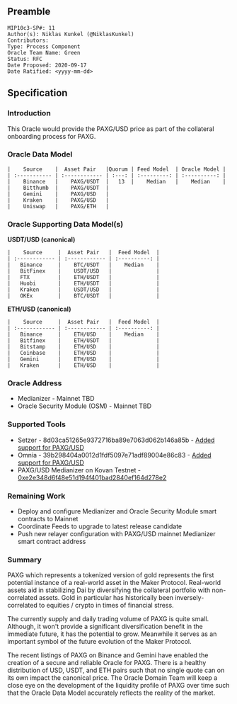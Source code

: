 ## Preamble
```
MIP10c3-SP#: 11
Author(s): Niklas Kunkel (@NiklasKunkel)
Contributors:
Type: Process Component
Oracle Team Name: Green
Status: RFC
Date Proposed: 2020-09-17
Date Ratified: <yyyy-mm-dd>
```

## Specification

### Introduction

This Oracle would provide the PAXG/USD price as part of the collateral onboarding process for PAXG.

### Oracle Data Model 

    |    Source    |  Asset Pair   |Quorum | Feed Model  | Oracle Model |
    | :----------- | :------------ | :---: | :---------: | :----------: |
    |    Binance   |    PAXG/USDT  |   13  |    Median   |    Median    |
    |    Bitthumb  |    PAXG/USDT  | 
    |    Gemini    |    PAXG/USD   |
    |    Kraken    |    PAXG/USD   |
    |    Uniswap   |    PAXG/ETH   |


### Oracle Supporting Data Model(s)

**USDT/USD (canonical)**

    |    Source     |  Asset Pair   |  Feed Model  |
    | :------------ | :------------ | :----------: | 
    |   Binance     |    BTC/USDT   |    Median    |
    |   BitFinex    |    USDT/USD   |              |
    |   FTX         |    ETH/USDT   |              |
    |   Huobi       |    ETH/USDT   |              |
    |   Kraken      |    USDT/USD   |              |
    |   OKEx        |    BTC/USDT   |              |

 **ETH/USD (canonical)**

    |    Source     |  Asset Pair   |  Feed Model  |
    | :------------ | :------------ | :----------: | 
    |   Binance     |    ETH/USD    |    Median    |
    |   Bitfinex    |    ETH/USDT   |              |
    |   Bitstamp    |    ETH/USD    |              |
    |   Coinbase    |    ETH/USD    |              |
    |   Gemini      |    ETH/USD    |              |
    |   Kraken      |    ETH/USD    |              |

### Oracle Address
- Medianizer - Mainnet TBD
- Oracle Security Module (OSM) - Mainnet TBD
    
### Supported Tools
- Setzer - 8d03ca51265e9372716ba89e7063d062b146a85b - [Added support for PAXG/USD](https://github.com/makerdao/setzer-mcd/commit/8d03ca51265e9372716ba89e7063d062b146a85b)
- Omnia - 39b298404a0012d1fdf5097e71adf89004e86c83 - [Added support for PAXG/USD](https://github.com/makerdao/oracles-v2/commit/39b298404a0012d1fdf5097e71adf89004e86c83)
- PAXG/USD Medianizer on Kovan Testnet - [0xe2e348d6f48e51d194f401bad2840ef164d278e2](https://kovan.etherscan.io/address/0xe2e348d6f48e51d194f401bad2840ef164d278e2)

### Remaining Work

- Deploy and configure Medianizer and Oracle Security Module smart contracts to Mainnet
- Coordinate Feeds to upgrade to latest release candidate
- Push new relayer configuration with PAXG/USD mainnet Medianizer smart contract address

### Summary

PAXG which represents a tokenized version of gold represents the first potential instance of a real-world asset in the Maker Protocol. Real-world assets aid in stabilizing Dai by diversifying the collateral portfolio with non-correlated assets. Gold in particular has historically been inversely-correlated to equities / crypto in times of financial stress. 

The currently supply and daily trading volume of PAXG is quite small. Although, it won't provide a significant diversification benefit in the immediate future, it has the potential to grow. Meanwhile it serves as an important symbol of the future evolution of the Maker Protocol.

The recent listings of PAXG on Binance and Gemini have enabled the creation of a secure and reliable Oracle for PAXG. There is a healthy distribution of USD, USDT, and ETH pairs such that no single quote can on its own impact the canonical price. The Oracle Domain Team will keep a close eye on the development of the liquidity profile of PAXG over time such that the Oracle Data Model accurately reflects the reality of the market.